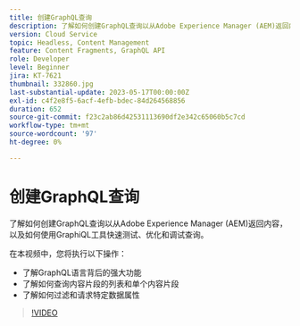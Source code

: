 ```yaml
---
title: 创建GraphQL查询
description: 了解如何创建GraphQL查询以从Adobe Experience Manager (AEM)返回内容，以及如何使用GraphiQL工具快速测试、优化和调试查询。
version: Cloud Service
topic: Headless, Content Management
feature: Content Fragments, GraphQL API
role: Developer
level: Beginner
jira: KT-7621
thumbnail: 332860.jpg
last-substantial-update: 2023-05-17T00:00:00Z
exl-id: c4f2e8f5-6acf-4efb-bdec-84d264568856
duration: 652
source-git-commit: f23c2ab86d42531113690df2e342c65060b5c7cd
workflow-type: tm+mt
source-wordcount: '97'
ht-degree: 0%

---
```


# 创建GraphQL查询

了解如何创建GraphQL查询以从Adobe Experience Manager (AEM)返回内容，以及如何使用GraphiQL工具快速测试、优化和调试查询。

在本视频中，您将执行以下操作：

+ 了解GraphQL语言背后的强大功能
+ 了解如何查询内容片段的列表和单个内容片段
+ 了解如何过滤和请求特定数据属性

>[!VIDEO](https://video.tv.adobe.com/v/332860?quality=12&learn=on)

